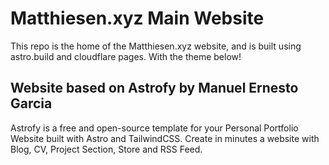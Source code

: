 # Matthiesen.xyz Main Website

This repo is the home of the Matthiesen.xyz website, and is built using astro.build and cloudflare pages.  With the theme below!

## Website based on Astrofy by Manuel Ernesto Garcia

Astrofy is a free and open-source template for your Personal Portfolio Website built with Astro and TailwindCSS. Create in minutes a website with Blog, CV, Project Section, Store and RSS Feed.
